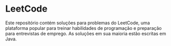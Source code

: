 # LeetCode
Este repositório contém soluções para problemas do LeetCode, uma plataforma popular para treinar habilidades de programação e preparação para entrevistas de emprego. As soluções em sua maioria estão escritas em Java.
